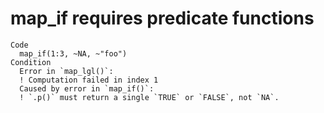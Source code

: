 # map_if requires predicate functions

    Code
      map_if(1:3, ~NA, ~"foo")
    Condition
      Error in `map_lgl()`:
      ! Computation failed in index 1
      Caused by error in `map_if()`:
      ! `.p()` must return a single `TRUE` or `FALSE`, not `NA`.


